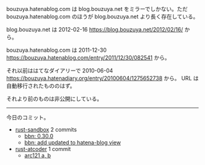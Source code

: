 bouzuya.hatenablog.com は blog.bouzuya.net をミラーでしかない。ただ bouzuya.hatenablog.com のほうが blog.bouzuya.net より長く存在している。

blog.bouzuya.net は 2012-02-16 <https://blog.bouzuya.net/2012/02/16/> から。

bouzuya.hatenablog.com は 2011-12-30 <https://bouzuya.hatenablog.com/entry/2011/12/30/082541> から。

それ以前ははてなダイアリーで 2010-06-04 <https://bouzuya.hatenadiary.org/entry/20100604/1275652738> から。 URL は自動移行されたもののはず。

それより前のものは非公開にしている。

---

今日のコミット。

- [rust-sandbox](https://github.com/bouzuya/rust-sandbox) 2 commits
  - [bbn: 0.30.0](https://github.com/bouzuya/rust-sandbox/commit/5264290bf4c8ad363211ee379e4c8a3328fb972e)
  - [bbn: add updated to hatena-blog view](https://github.com/bouzuya/rust-sandbox/commit/1b2d131f34fdd206c9124e57ba16dbcf82aa5cf5)
- [rust-atcoder](https://github.com/bouzuya/rust-atcoder) 1 commit
  - [arc121 a, b](https://github.com/bouzuya/rust-atcoder/commit/2578d98cbb34baac0f08f109d00bda7f9d4b7623)
